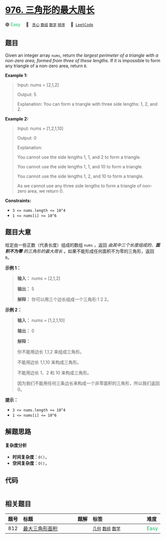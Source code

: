 # [976. 三角形的最大周长](https://leetcode.com/problems/largest-perimeter-triangle)

🟢 <font color=#15bd66>Easy</font>&emsp; 🔖&ensp; [`贪心`](/outline/tag/greedy.md) [`数组`](/outline/tag/array.md) [`数学`](/outline/tag/math.md) [`排序`](/outline/tag/sorting.md)&emsp; 🔗&ensp;[`LeetCode`](https://leetcode.com/problems/largest-perimeter-triangle)

## 题目

Given an integer array `nums`, return _the largest perimeter of a triangle
with a non-zero area, formed from three of these lengths_. If it is impossible
to form any triangle of a non-zero area, return `0`.



**Example 1:**

> Input: nums = [2,1,2]
> 
> Output: 5
> 
> Explanation: You can form a triangle with three side lengths: 1, 2, and 2.

**Example 2:**

> Input: nums = [1,2,1,10]
> 
> Output: 0
> 
> Explanation: 
> 
> You cannot use the side lengths 1, 1, and 2 to form a triangle.
> 
> You cannot use the side lengths 1, 1, and 10 to form a triangle.
> 
> You cannot use the side lengths 1, 2, and 10 to form a triangle.
> 
> As we cannot use any three side lengths to form a triangle of non-zero area, we return 0.

**Constraints:**

  * `3 <= nums.length <= 10^4`
  * `1 <= nums[i] <= 10^6`


## 题目大意

给定由一些正数（代表长度）组成的数组 `nums` ，返回 _由其中三个长度组成的、**面积不为零** 的三角形的最大周长_
。如果不能形成任何面积不为零的三角形，返回 `0`。



**示例 1：**

> 
> 
> 
> 
> 
> **输入：** nums = [2,1,2]
> 
> **输出：** 5
> 
> **解释：** 你可以用三个边长组成一个三角形:1 2 2。
> 
> 

**示例 2：**

> 
> 
> 
> 
> 
> **输入：** nums = [1,2,1,10]
> 
> **输出：** 0
> 
> **解释：**
> 
> 你不能用边长 1,1,2 来组成三角形。
> 
> 不能用边长 1,1,10 来构成三角形。
> 
> 不能用边长 1、2 和 10 来构成三角形。
> 
> 因为我们不能用任何三条边长来构成一个非零面积的三角形，所以我们返回 0。



**提示：**

  * `3 <= nums.length <= 10^4`
  * `1 <= nums[i] <= 10^6`


## 解题思路

#### 复杂度分析

- **时间复杂度**：`O()`，
- **空间复杂度**：`O()`，

## 代码

```javascript

```

## 相关题目

<!-- prettier-ignore -->
| 题号 | 标题 | 题解 | 标签 | 难度 |
| :------: | :------ | :------: | :------ | :------ |
| 812 | [最大三角形面积](https://leetcode.com/problems/largest-triangle-area) |  |  [`几何`](/outline/tag/geometry.md) [`数组`](/outline/tag/array.md) [`数学`](/outline/tag/math.md) | <font color=#15bd66>Easy</font> |

<style>
.blue {
    background-color: #096dd9;
    padding: 0.25rem 0.5rem;
    margin: 0;
    font-size: 0.85em;
    border-radius: 3px;
    color: white;
    font-weight: 500;
}
table th:first-of-type { width: 10%; }
table th:nth-of-type(2) { width: 35%; }
table th:nth-of-type(3) { width: 10%; }
table th:nth-of-type(4) { width: 35%; }
table th:nth-of-type(5) { width: 10%; }
</style>

